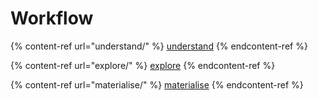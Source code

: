 # Workflow

{% content-ref url="understand/" %}
[understand](understand/)
{% endcontent-ref %}

{% content-ref url="explore/" %}
[explore](explore/)
{% endcontent-ref %}

{% content-ref url="materialise/" %}
[materialise](materialise/)
{% endcontent-ref %}
